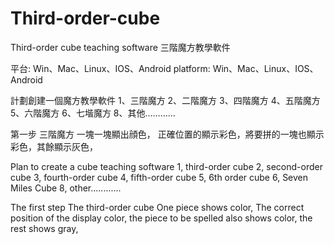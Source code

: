 # Third-order-cube
Third-order cube teaching software 
三階魔方教學軟件

平台: Win、Mac、Linux、IOS、Android
platform: Win、Mac、Linux、IOS、Android


計劃創建一個魔方教學軟件
1、三階魔方
2、二階魔方
3、四階魔方
4、五階魔方
5、六階魔方
6、七堦魔方
8、其他…………

第一步 三階魔方
一塊一塊顯出顔色，
正確位置的顯示彩色，將要拼的一塊也顯示彩色，其餘顯示灰色，


Plan to create a cube teaching software
1, third-order cube
2, second-order cube
3, fourth-order cube
4, fifth-order cube
5, 6th order cube
6, Seven Miles Cube
8, other............

The first step The third-order cube
One piece shows color,
The correct position of the display color, the piece to be spelled also shows color, the rest shows gray,





